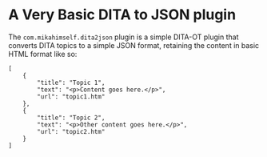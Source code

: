 # A Very Basic DITA to JSON plugin
The `com.mikahimself.dita2json` plugin is a simple DITA-OT plugin that converts DITA topics to a simple JSON format, retaining the content in basic HTML format like so:

```
[
    {
        "title": "Topic 1",
        "text": "<p>Content goes here.</p>",
        "url": "topic1.htm"
    },
    {
        "title": "Topic 2",
        "text": "<p>Other content goes here.</p>",
        "url": "topic2.htm"
    }
]
```
